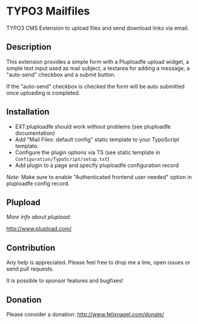 TYPO3 Mailfiles
===============

TYPO3 CMS Extension to upload files and send download links via email.


Description
-----------

This extension provides a simple form with a Pluploadfe upload widget, a simple text input 
used as mail subject, a textarea for adding a message, a "auto-send" checkbox and a submit button.

If the "auto-send" checkbox is checked the form will be auto submitted 
once uploading is completed.


Installation
------------

* EXT:pluploadfe should work without problems (see pluploadfe documentation)
* Add "Mail Files: default config" static template to your TypoScript template.
* Configure the plugin options via TS (see static template in `Configuration/TypoScript/setup.txt`)
* Add plugin to a page and specify pluploadfe configuration record

_Note:_ Make sure to enable "Authenticated frontend user needed" option in pluploadfe config record.


Plupload
------------
_More info about plupload:_

http://www.plupload.com/


Contribution
------------

Any help is appreciated. Please feel free to drop me a line, open issues or send pull requests.

It is possible to sponsor features and bugfixes!


Donation
--------

Please consider a donation: http://www.felixnagel.com/donate/
